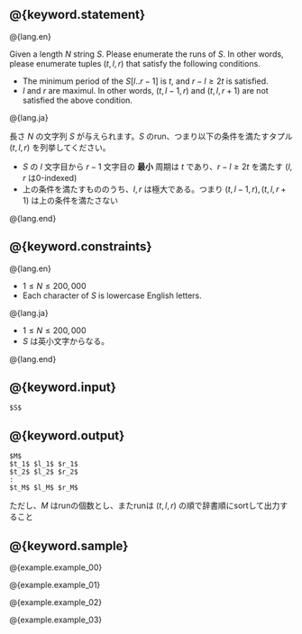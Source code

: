 ## @{keyword.statement}

@{lang.en}

Given a length $N$ string $S$. Please enumerate the runs of $S$. In other words, please enumerate tuples $(t, l, r)$ that satisfy the following conditions.

- The minimum period of the $S[l..r-1]$ is $t$, and $r - l \geq 2t$ is satisfied.
- $l$ and $r$ are maximul. In other words, $(t, l - 1, r)$ and $(t, l, r + 1)$ are not satisfied the above condition.

@{lang.ja}

長さ $N$ の文字列 $S$ が与えられます。$S$ のrun、つまり以下の条件を満たすタプル $(t, l, r)$ を列挙してください。

- $S$ の $l$ 文字目から $r - 1$ 文字目の __最小__ 周期は $t$ であり、$r - l \geq 2t$ を満たす ($l$, $r$ は0-indexed)
- 上の条件を満たすもののうち、$l, r$ は極大である。つまり $(t, l - 1, r), (t, l, r + 1)$ は上の条件を満たさない

@{lang.end}

## @{keyword.constraints}

@{lang.en}

- $1 \leq N \leq 200,000$
- Each character of $S$ is lowercase English letters.

@{lang.ja}

- $1 \leq N \leq 200,000$
- $S$ は英小文字からなる。

@{lang.end}

## @{keyword.input}

```
$S$
```

## @{keyword.output}

```
$M$
$t_1$ $l_1$ $r_1$
$t_2$ $l_2$ $r_2$
:
$t_M$ $l_M$ $r_M$
```

ただし、$M$ はrunの個数とし、またrunは $(t, l, r)$ の順で辞書順にsortして出力すること

## @{keyword.sample}

@{example.example_00}

@{example.example_01}

@{example.example_02}

@{example.example_03}
